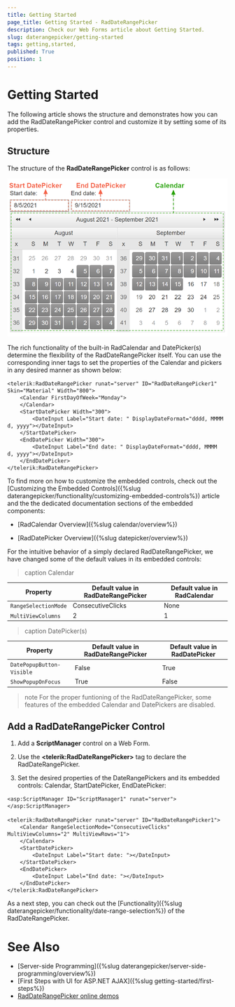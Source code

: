 ```yaml
---
title: Getting Started 
page_title: Getting Started - RadDateRangePicker
description: Check our Web Forms article about Getting Started.
slug: daterangepicker/getting-started
tags: getting,started,
published: True
position: 1
---
```


# Getting Started 

The following article shows the structure and demonstrates how you can add the RadDateRangePicker control and customize it by setting some of its properties.

## Structure

The structure of the **RadDateRangePicker** control is as follows:

![Structure](images/structure.png)

The rich functionality of the built-in RadCalendar and DatePicker(s) determine the flexibility of the RadDateRangePicker itself. You can use the corresponding inner tags to set the properties of the Calendar and pickers in any desired manner as shown below:

````ASPX
<telerik:RadDateRangePicker runat="server" ID="RadDateRangePicker1" Skin="Material" Width="800">
    <Calendar FirstDayOfWeek="Monday">
    </Calendar>
    <StartDatePicker Width="300">
        <DateInput Label="Start date: " DisplayDateFormat="dddd, MMMM  d, yyyy"></DateInput>
    </StartDatePicker>
    <EndDatePicker Width="300">
        <DateInput Label="End date: " DisplayDateFormat="dddd, MMMM  d, yyyy"></DateInput>
    </EndDatePicker>
</telerik:RadDateRangePicker>
````

To find more on how to customize the embedded controls, check out the [Customizing the Embedded Controls]({%slug daterangepicker/functionality/customizing-embedded-controls%}) article and the the dedicated documentation sections of the embedded components:

 - [RadCalendar Overview]({%slug calendar/overview%})

 - [RadDatePicker Overview]({%slug datepicker/overview%})

For the intuitive behavior of a simply declared RadDateRangePicker, we have changed some of the default values in its embedded controls: 

>caption Calendar

| Property           | Default value in **RadDateRangePicker** | Default value in **RadCalendar** |
|--------------------|-------------------------------------|------------------------------|
| `RangeSelectionMode` | ConsecutiveClicks                   | None                         |
| `MultiViewColumns`   | 2                                   | 1                            |

>caption DatePicker(s)

| Property                | Default value in **RadDateRangePicker** | Default value in **RadDatePicker** |
|-------------------------|-------------------------------------|--------------------------------|
| `DatePopupButton-Visible` | False                               | True                           |
| `ShowPopupOnFocus`        | True                                | False                          |

>note
For the proper funtioning of the RadDateRangePicker, some features of the embedded Calendar and DatePickers are disabled.

## Add a RadDateRangePicker Control

1. Add a **ScriptManager** control on a Web Form.

1. Use the **&lt;telerik:RadDateRangePicker&gt;** tag to declare the RadDateRangePicker.

1. Set the desired properties of the DateRangePickers and its embedded controls: Calendar, StartDatePicker, EndDatePicker:

````ASPX
<asp:ScriptManager ID="ScriptManager1" runat="server"></asp:ScriptManager>

<telerik:RadDateRangePicker runat="server" ID="RadDateRangePicker1">
    <Calendar RangeSelectionMode="ConsecutiveClicks" MultiViewColumns="2" MultiViewRows="1">
    </Calendar>
    <StartDatePicker>
        <DateInput Label="Start date: "></DateInput>
    </StartDatePicker>
    <EndDatePicker>
        <DateInput Label="End date: "></DateInput>
    </EndDatePicker>
</telerik:RadDateRangePicker>
````

As a next step, you can check out the [Functionality]({%slug daterangepicker/functionality/date-range-selection%}) of the RadDateRangePicker.

# See Also
 * [Server-side Programming]({%slug daterangepicker/server-side-programming/overview%})
 * [First Steps with UI for ASP.NET AJAX]({%slug getting-started/first-steps%})
 * [RadDateRangePicker online demos](https://demos.telerik.com/aspnet-ajax/daterangepicker/examples/overview/defaultcs.aspx)


